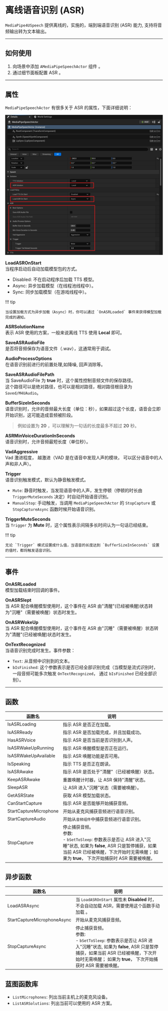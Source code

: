 # 离线语音识别 (ASR)

`MediaPipe4USpeech` 提供离线的，实施的，端到端语音识别 (ASR) 能力, 支持将音频输出转为文本输出。

---   
## 如何使用

1. 向场景中添加 `AMediaPipeSpeechActor` 组件 。
2. 通过细节面板配置 ASR 。


---   
## 属性

`MediaPipeSpeechActor` 有很多关于 ASR 的属性，下面详细说明：


![ASR details](./images/local_asr/asr_details.jpg "ASR details")

**LoadASROnStart**     
当程序启动后自动加载模型包的方式。   
- Disabled: 不在启动程序后加载 TTS 模型。
- Async: 异步加载模型（在线程池线程中）。
- Sync: 同步加载模型（在游戏线程中）。

!!! tip

    当设置加载方式为异步加载（Async）时，你可以通过 `OnASRLoaded` 事件来获得模型加载完成的通知。

**ASRSolutionName**   
表示 ASR 使用的方案，一般来说离线 TTS 使用 **Local** 即可。

**SaveASRAudioFile**    
是否将音频保存为语音文件（.wav），这通常用于调试。

**AudioProcessOptions**    
在语音识别前进行的前置处理,如降噪, 回声消除等。

**SaveASRAudioFilePath**    
当 SaveAudioFile 为 **true** 时，这个属性控制音频文件的保存路径。   
这个路径可以是绝对路径，也可以是相对路径，相对路径根目录为 `Saved/M4UAudio`。
   
**BufferSizeInSeconds**    
语音识别时，允许的音频最大长度（单位：秒），如果超过这个长度，语音会立即开始识别，这可能造成音频被阶段。   
> 例如设置为 **20** ，可以理解为一句话的长度最多不超过 **20** 秒。

**ASRMinVoiceDurationInSeconds**   
语音识别时，允许音频最短长度（单位秒）。

**VadAggressive**   
Vad 激进程度， 越激进（VAD 是在语音中发现人声的模块， 可以区分语音中的人声和非人声）。

**Trigger**    
语音识别触发模式，默认为静音触发模式。
- `Mute`: 静音时触发，当发现语音中的人声，发生停顿（停顿的时长由 `TriggerMuteSeconds` 决定）时自动开始语音识别。
- `ManualStop`: 手动触发，当调用 `MediaPipeSpeechActor` 的 `StopCapture` 或 `StopCaptureAsync` 函数时候开始语音识别。

**TriggerMuteSeconds**    
当 `Trigger` 为 **Mute** 时，这个属性表示间隔多长时间认为一句话已经结束。

!!! tip

    无论 `Trigger` 模式设置成什么值，当语音的长度达到 `BufferSizeInSeconds` 设置的值时，都将触发语音识别。

---   
## 事件   

**OnASRLoaded**   
模型加载结束时回调的事件。    

**OnASRSlept**    
当 ASR 配合唤醒模型使用时，这个事件在 ASR 由"清醒"(已经被唤醒)状态转为"沉睡"（需要被唤醒）状态时发生。   

**OnASRWokeUp**    
当 ASR 配合唤醒模型使用时，这个事件在 ASR 由"沉睡"（需要被唤醒）状态转为"清醒"(已经被唤醒)状态时发生。

**OnTextRecognized**    
当语音识别完成时发生。事件参数：

- `Text`: 从音频中识别到的文本。
- `bIsFinished`: 这个参数表示是否已经全部识别完成（当模型是流式识别时， 一段音频可能多次触发 `OnTextRecognized`， 通过 `bIsFinished` 已经全部识别）。



---   

## 函数

|函数名| 说明 |
|----------|------------|
|IsASRLoading        | 指示 ASR 是否正在加载。  |
|IsASRReady          | 指示 ASR 是否加载完成，并且加载成功。  |
|HasASRVoice         | 指示 ASR 是否当前是否识别到人声。  |
|IsASRWakeUpRunning  | 指示 ASR 唤醒模型是否正在运行。  |
|IsASRWakeUpAvailable| 指示 ASR 唤醒功能是否可用。 |
|IsSpeaking          | 指示 TTS 是否正在朗读。 |
|IsASRAwake          | 指示 ASR 是否处于"清醒"（已经被唤醒）状态。 |
|KeepASRAwake        | 重置唤醒计时器，让 ASR 保持"清醒"状态。 |
|SleepASR            | 让 ASR 进入"沉睡"状态（需要被唤醒）。|
|GetASRState         | 获取 ASR 模型加载状态。 |
|CanStartCapture     | 指示 ASR 是否能够开始捕获音频。 |
|StartCaptureMicrophone | 开始从麦克风捕获音频进行语音识别。|
|StartCaptureAudio   | 开始从`音频组件`中捕获音频进行语音识别。|
|StopCapture         | 停止捕获音频。<br/> 参数:<br/> - `bSetToSleep`: 参数表示是否让 ASR 进入"沉睡"状态, 如果为 **false**, ASR 只是暂停捕获，如果当前 ASR 已经被唤醒，下次开始时无需唤醒； 如果为 **true**， 下次开始捕获时 ASR 需要被唤醒。|


## 异步函数

|函数名| 说明 |
|----------|------------|
|LoadASRAsync     | 当 `LoadASROnStart` 属性未 **Disabled** 时，不会自动加载 ASR，需要使用这个函数手动加载 。|
|StartCaptureMicrophoneAsync   | 开始从麦克风捕获音频。|
|StopCaptureAsync    |  停止捕获音频。<br/> 参数:<br/> - `bSetToSleep`: 参数表示是否让 ASR 进入"沉睡"状态, 如果为 **false**, ASR 只是暂停捕获，如果当前 ASR 已经被唤醒，下次开始时无需唤醒； 如果为 **true**， 下次开始捕获时 ASR 需要被唤醒。|


## 蓝图函数库

- `ListMicrophones`: 列出当前主机上的麦克风设备。
- `ListASRSolutions`: 列出当前可以使用的 ASR 方案。





